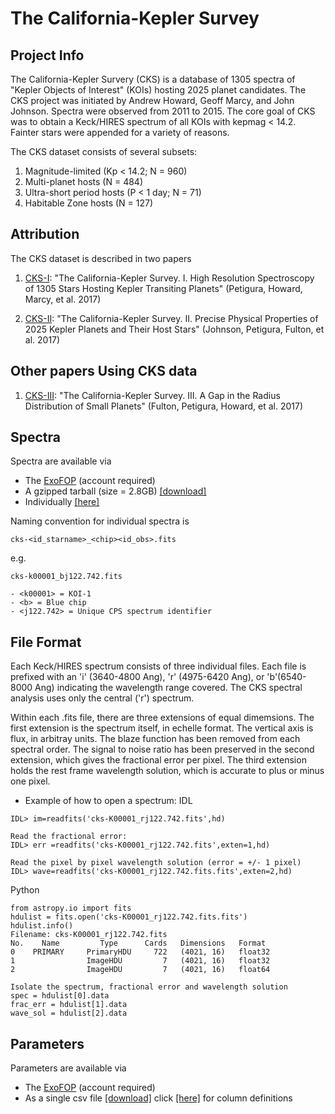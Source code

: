 # The California-Kepler Survey

## Project Info

The California-Kepler Survery (CKS) is a database of 1305 spectra of "Kepler Objects of Interest" (KOIs) hosting 2025 planet candidates. The CKS project was initiated by Andrew Howard, Geoff Marcy, and John Johnson. Spectra were observed from 2011 to 2015. The core goal of CKS was to obtain a Keck/HIRES spectrum of all KOIs with kepmag < 14.2. Fainter stars were appended for a variety of reasons. 

The CKS dataset consists of several subsets:

1. Magnitude-limited (Kp < 14.2; N = 960)
2. Multi-planet hosts (N = 484)
3. Ultra-short period hosts (P < 1 day; N = 71)
4. Habitable Zone hosts (N = 127)

## Attribution 

The CKS dataset is described in two papers

1. [CKS-I](https://arxiv.org/abs/1703.10400): "The California-Kepler Survey. I. High Resolution Spectroscopy of 1305 Stars Hosting Kepler Transiting Planets" (Petigura, Howard, Marcy, et al. 2017)

2. [CKS-II](https://arxiv.org/abs/1703.10402): "The California-Kepler Survey. II. Precise Physical Properties of 2025 Kepler Planets and Their Host Stars" (Johnson, Petigura, Fulton, et al. 2017)

## Other papers Using CKS data

1. [CKS-III](https://arxiv.org/abs/1703.10375): "The California-Kepler Survey. III. A Gap in the Radius Distribution of Small Planets" (Fulton, Petigura, Howard, et al. 2017)

## Spectra 

Spectra are available via

- The [ExoFOP](https://exofop.ipac.caltech.edu/kepler/welcome.php) (account required) 
- A gzipped tarball (size = 2.8GB) [[download]](http://www.astro.caltech.edu/~howard/cks/cks-spectra.tgz) 
- Individually [[here]](http://www.astro.caltech.edu/~howard/cks/spectra/) 

Naming convention for individual spectra is

```
cks-<id_starname>_<chip><id_obs>.fits
```

e.g.

```
cks-k00001_bj122.742.fits

- <k00001> = KOI-1
- <b> = Blue chip
- <j122.742> = Unique CPS spectrum identifier
```


## File Format
 Each Keck/HIRES spectrum consists of three individual files. Each file is prefixed with an 
 'i' (3640-4800 Ang), 
 'r' (4975-6420 Ang), or 
 'b'(6540-8000 Ang) 
 indicating the wavelength range covered. The CKS spectral analysis uses only the central ('r') spectrum.
 
 Within each .fits file, there are three extensions of equal dimemsions. The first extension is the spectrum itself, in echelle format. The vertical axis is flux, in arbitray units. The blaze function has been removed from each spectral order.  The signal to noise ratio has been preserved in the second extension, which gives the fractional error per pixel. The third extension holds the rest frame wavelength solution, which is accurate to plus or minus one pixel.
 
- Example of how to open a spectrum:
IDL

```
IDL> im=readfits('cks-K00001_rj122.742.fits',hd)

Read the fractional error:
IDL> err =readfits('cks-K00001_rj122.742.fits',exten=1,hd)

Read the pixel by pixel wavelength solution (error = +/- 1 pixel)
IDL> wave=readfits('cks-K00001_rj122.742.fits.fits',exten=2,hd)
```
 
 Python

```
from astropy.io import fits
hdulist = fits.open('cks-K00001_rj122.742.fits.fits')
hdulist.info()
Filename: cks-K00001_rj122.742.fits
No.    Name         Type      Cards   Dimensions   Format
0    PRIMARY     PrimaryHDU     722   (4021, 16)   float32   
1                ImageHDU         7   (4021, 16)   float32   
2                ImageHDU         7   (4021, 16)   float64   

Isolate the spectrum, fractional error and wavelength solution
spec = hdulist[0].data
frac_err = hdulist[1].data
wave_sol = hdulist[2].data
```

## Parameters

Parameters are available via

- The [ExoFOP](https://exofop.ipac.caltech.edu/kepler/welcome.php) (account required) 
- As a single csv file [[download]](http://www.astro.caltech.edu/~howard/cks/cks_physical_merged.csv) click [[here]](http://www.astro.caltech.edu/~howard/cks/column-definitions.txt) for column definitions
